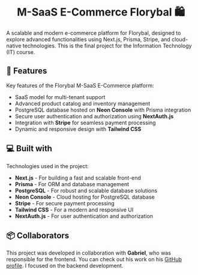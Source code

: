 <h1 align="center" id="title">M-SaaS E-Commerce Florybal 🛍️</h1>

<p id="description">A scalable and modern e-commerce platform for Florybal, designed to explore advanced functionalities using Next.js, Prisma, Stripe, and cloud-native technologies. This is the final project for the Information Technology (IT) course.</p>

<h2>🧐 Features</h2>

Key features of the Florybal M-SaaS E-Commerce platform:

* SaaS model for multi-tenant support
* Advanced product catalog and inventory management
* PostgreSQL database hosted on **Neon Console** with Prisma integration
* Secure user authentication and authorization using **NextAuth.js**
* Integration with **Stripe** for seamless payment processing
* Dynamic and responsive design with **Tailwind CSS**

<h2>💻 Built with</h2>

Technologies used in the project:

* **Next.js** - For building a fast and scalable front-end
* **Prisma** - For ORM and database management
* **PostgreSQL** - For robust and scalable database solutions
* **Neon Console** - Cloud hosting for PostgreSQL database
* **Stripe** - For secure payment processing
* **Tailwind CSS** - For a modern and responsive UI
* **NextAuth.js** - For user authentication and authorization

<h2>📦 Collaborators</h2>

This project was developed in collaboration with **Gabriel**, who was responsible for the frontend. You can check out his work on his [GitHub profile](https://github.com/GabrielGMachado). I focused on the backend development.
